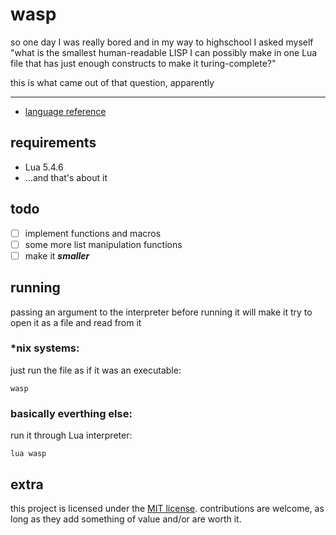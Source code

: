 # wasp

so one day I was really bored and in my way to highschool I asked myself "what is the smallest human-readable LISP I can possibly make in one Lua file that has just enough constructs to make it turing-complete?"

this is what came out of that question, apparently

---

- [language reference](doc/ref.md)

## requirements

- Lua 5.4.6
- ...and that's about it

## todo

- [ ] implement functions and macros
- [ ] some more list manipulation functions
- [ ] make it ***smaller***

## running

passing an argument to the interpreter before running it will make it try to open it as a file and read from it

### *nix systems:
just run the file as if it was an executable:
```
wasp
```

### basically everthing else:
run it through Lua interpreter:
```
lua wasp
```

## extra
this project is licensed under the [MIT license](LICENSE). contributions are welcome, as long as they add something of value and/or are worth it.